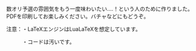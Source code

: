 数オリ予選の雰囲気をもう一度味わいたい....！という人のために作りました。
PDFを印刷してお楽しみください。バチャなどにもどうぞ。

注意：・LaTeXエンジンはLuaLaTeXを想定しています。

　　　・コードは汚いです。
